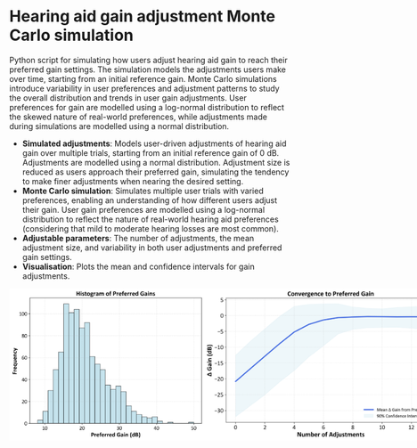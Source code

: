 # Hearing aid gain adjustment  Monte Carlo simulation

Python script for simulating how users adjust hearing aid gain to reach their preferred gain settings. The simulation models the adjustments users make over time, starting from an initial reference gain. Monte Carlo simulations introduce variability in user preferences and adjustment patterns to study the overall distribution and trends in user gain adjustments. User preferences for gain are modelled using a log-normal distribution to reflect the skewed nature of real-world preferences, while adjustments made during simulations are modelled using a normal distribution.

- **Simulated adjustments**: Models user-driven adjustments of hearing aid gain over multiple trials, starting from an initial reference gain of 0 dB. Adjustments are modelled using a normal distribution. Adjustment size is reduced as users approach their preferred gain, simulating the tendency to make finer adjustments when nearing the desired setting.
- **Monte Carlo simulation**: Simulates multiple user trials with varied preferences, enabling an understanding of how different users adjust their gain. User gain preferences are modelled using a log-normal distribution to reflect the nature of real-world hearing aid preferences (considering that mild to moderate hearing losses are most common). 
- **Adjustable parameters**: The number of adjustments, the mean adjustment size, and variability in both user adjustments and preferred gain settings.
- **Visualisation**: Plots the mean and confidence intervals for gain adjustments.

<div style="display: flex; justify-content: space-between;">
  <img src="./mc_preferred_gains.png" alt="Histogram of Preferred Gains in Monte Carlo Simulation" width="350"/>
  <img src="./mc_convergence.png" alt="Plot of Convergence to Preferred Gain Over Sessions" width="420"/>
</div>
